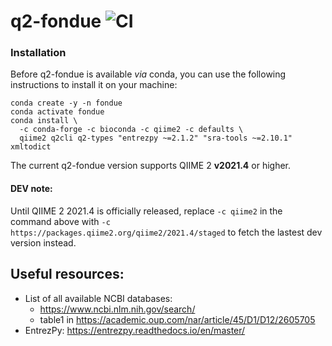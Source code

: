 # q2-fondue ![CI](https://github.com/bokulich-lab/q2-fondue/actions/workflows/ci.yaml/badge.svg)

### Installation

Before q2-fondue is available *via* conda, you can use the following instructions to install it on your machine:

```shell
conda create -y -n fondue
conda activate fondue
conda install \
  -c conda-forge -c bioconda -c qiime2 -c defaults \
  qiime2 q2cli q2-types "entrezpy ~=2.1.2" "sra-tools ~=2.10.1" xmltodict
```

The current q2-fondue version supports QIIME 2 **v2021.4** or higher.

#### DEV note:
Until QIIME 2 2021.4 is officially released, replace `-c qiime2` in the command above with
`-c https://packages.qiime2.org/qiime2/2021.4/staged` to fetch the lastest dev version instead.

## Useful resources:
* List of all available NCBI databases: 
  - https://www.ncbi.nlm.nih.gov/search/
  - table1 in https://academic.oup.com/nar/article/45/D1/D12/2605705
* EntrezPy: https://entrezpy.readthedocs.io/en/master/
